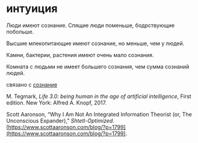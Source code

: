 # интуиция
Люди имеют сознание. Спящие люди поменьше, бодрствующие побольше. 

Высшие млекопитающие имеют сознание, но меньше, чем у людей.

Камни, бактерии, растения имеют очень мало сознания.

Комната с людьми не имеет большего сознания, чем сумма сознаний людей.

связано с [сознание](%D1%81%D0%BE%D0%B7%D0%BD%D0%B0%D0%BD%D0%B8%D0%B5)

M. Tegmark, _Life 3.0: being human in the age of artificial intelligence_, First edition. New York: Alfred A. Knopf, 2017.

Scott Aaronson, “Why I Am Not An Integrated Information Theorist (or, The Unconscious Expander),” _Shtetl-Optimized_. [https://www.scottaaronson.com/blog/?p=1799](https://www.scottaaronson.com/blog/?p=1799).